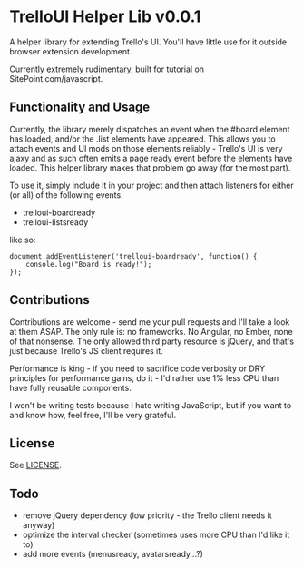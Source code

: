 # TrelloUI Helper Lib v0.0.1

A helper library for extending Trello's UI. You'll have little use for it outside browser extension development.

Currently extremely rudimentary, built for tutorial on SitePoint.com/javascript.

## Functionality and Usage

Currently, the library merely dispatches an event when the #board element has loaded, and/or the .list elements have appeared. This allows you to attach events and UI mods on those elements reliably - Trello's UI is very ajaxy and as such often emits a page ready event before the elements have loaded. This helper library makes that problem go away (for the most part).

To use it, simply include it in your project and then attach listeners for either (or all) of the following events:

- trelloui-boardready
- trelloui-listsready

like so:

```
document.addEventListener('trelloui-boardready', function() {
    console.log("Board is ready!");
});
```

## Contributions

Contributions are welcome - send me your pull requests and I'll take a look at them ASAP. The only rule is: no frameworks. No Angular, no Ember, none of that nonsense. The only allowed third party resource is jQuery, and that's just because Trello's JS client requires it.

Performance is king - if you need to sacrifice code verbosity or DRY principles for performance gains, do it - I'd rather use 1% less CPU than have fully reusable components.

I won't be writing tests because I hate writing JavaScript, but if you want to and know how, feel free, I'll be very grateful.

## License

See [LICENSE](LICENSE.md).

## Todo

- remove jQuery dependency (low priority - the Trello client needs it anyway)
- optimize the interval checker (sometimes uses more CPU than I'd like it to)
- add more events (menusready, avatarsready...?)